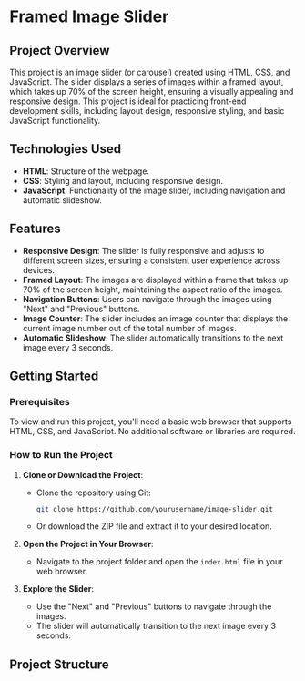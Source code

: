 # Framed Image Slider

## Project Overview

This project is an image slider (or carousel) created using HTML, CSS, and JavaScript. The slider displays a series of images within a framed layout, which takes up 70% of the screen height, ensuring a visually appealing and responsive design. This project is ideal for practicing front-end development skills, including layout design, responsive styling, and basic JavaScript functionality.

## Technologies Used

- **HTML**: Structure of the webpage.
- **CSS**: Styling and layout, including responsive design.
- **JavaScript**: Functionality of the image slider, including navigation and automatic slideshow.

## Features

- **Responsive Design**: The slider is fully responsive and adjusts to different screen sizes, ensuring a consistent user experience across devices.
- **Framed Layout**: The images are displayed within a frame that takes up 70% of the screen height, maintaining the aspect ratio of the images.
- **Navigation Buttons**: Users can navigate through the images using "Next" and "Previous" buttons.
- **Image Counter**: The slider includes an image counter that displays the current image number out of the total number of images.
- **Automatic Slideshow**: The slider automatically transitions to the next image every 3 seconds.

## Getting Started

### Prerequisites

To view and run this project, you'll need a basic web browser that supports HTML, CSS, and JavaScript. No additional software or libraries are required.

### How to Run the Project

1. **Clone or Download the Project**:
   - Clone the repository using Git:
     ```bash
     git clone https://github.com/yourusername/image-slider.git
     ```
   - Or download the ZIP file and extract it to your desired location.

2. **Open the Project in Your Browser**:
   - Navigate to the project folder and open the `index.html` file in your web browser.

3. **Explore the Slider**:
   - Use the "Next" and "Previous" buttons to navigate through the images.
   - The slider will automatically transition to the next image every 3 seconds.

## Project Structure

